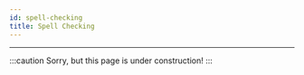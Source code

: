 ```yaml
---
id: spell-checking
title: Spell Checking
---
```


----------------

:::caution
Sorry, but this page is under construction!
:::
